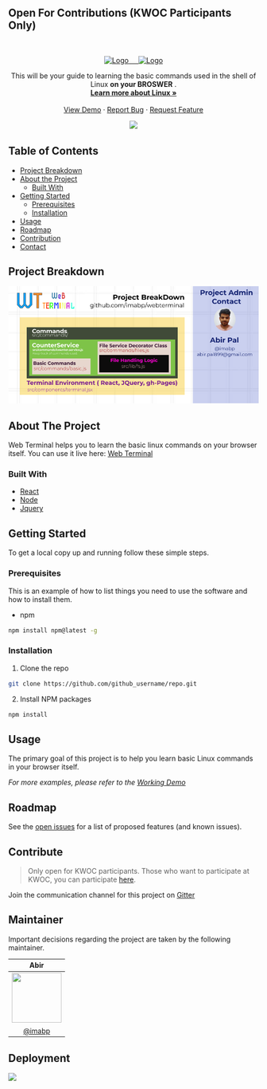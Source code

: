 ## Open For Contributions (KWOC Participants Only)

<!--
*** Thanks for checking out this README Template. If you have a suggestion that would
*** make this better, please fork the repo and create a pull request or simply open
*** an issue with the tag "enhancement".
*** Thanks again! Now go create something AMAZING! :D
***
***
***
*** To avoid retyping too much info. Do a search and replace for the following:
*** github_username, repo, twitter_handle, email
-->

<!-- PROJECT SHIELDS -->
<!--
*** I'm using markdown "reference style" links for readability.
*** Reference links are enclosed in brackets [ ] instead of parentheses ( ).
*** See the bottom of this document for the declaration of the reference variables
*** for contributors-url, forks-url, etc. This is an optional, concise syntax you may use.
*** https://www.markdownguide.org/basic-syntax/#reference-style-links
-->

<!-- PROJECT LOGO -->
<br />
<p align="center">
  <a href="https://github.com/imabp/WebTerminal">
    <img src="./public/logo.svg" alt="Logo"> &nbsp; &nbsp; <img src="./public/favicon.svg" alt="Logo">
  </a>

  <p align="center">
    This will be your guide to learning the basic commands used in the shell of Linux <b>on your BROSWER</b> .
    <br />
    <a href="https://www.linux.com/what-is-linux/"><strong>Learn more about Linux »</strong></a>
    <br />
    <br />
    <a href="https://imabp.github.io/WebTerminal/">View Demo</a>
    ·
    <a href="https://github.com/imabp/WebTerminal/issues">Report Bug</a>
    ·
    <a href="https://github.com/imabp/WebTerminal/issues">Request Feature</a>
  </p>
</p>

<!-- KWOC Banner -->
<p align="center">
<img src="./public/banner.svg"/>
</p>



<!-- TABLE OF CONTENTS -->

## Table of Contents
- [Project Breakdown](#about-the-project)
- [About the Project](#about-the-project)
  - [Built With](#built-with)
- [Getting Started](#getting-started)
  - [Prerequisites](#prerequisites)
  - [Installation](#installation)
- [Usage](#usage)
- [Roadmap](#roadmap)
- [Contribution](#contribute)
- [Contact](#maintainer)

<!-- Project Breakdown -->
## Project Breakdown 

<p align="center">
<img src="./public/breakdown.png"/>
</p>

<!-- ABOUT THE PROJECT -->

## About The Project

Web Terminal helps you to learn the basic linux commands on your browser itself.
You can  use it live here: <a href="https://imabp.github.io/WebTerminal">Web Terminal</a>

<!-- Here's a blank template to get started:
**To avoid retyping too much info. Do a search and replace with your text editor for the following:**
`github_username`, `repo`, `twitter_handle`, `email` -->

### Built With

- [React](https://reactjs.org/)
- [Node](https://nodejs.org/en/)
- [Jquery](https://jquery.com/)

<!-- GETTING STARTED -->

## Getting Started

To get a local copy up and running follow these simple steps.

### Prerequisites

This is an example of how to list things you need to use the software and how to install them.

- npm

```sh
npm install npm@latest -g
```

### Installation

1. Clone the repo

```sh
git clone https://github.com/github_username/repo.git
```

2. Install NPM packages

```sh
npm install
```

<!-- USAGE EXAMPLES -->

## Usage

The primary goal of this project is to help you learn basic Linux commands in your browser itself.

_For more examples, please refer to the [Working Demo](https://imabp.github.io/WebTerminal/)_

<!-- ROADMAP -->

## Roadmap

See the [open issues](https://github.com/imabp/WebTerminal/issues) for a list of proposed features (and known issues).

<!-- CONTRIBUTING -->

## Contribute
> Only open for KWOC participants. Those who want to participate at KWOC, you can participate [here](http://kwoc.kossiitkgp.org/).

Join the communication channel for this project on 
[Gitter](https://gitter.im/imabp/WebTerminal?utm_source=share-link&utm_medium=link&utm_campaign=share-link)

## Maintainer
Important decisions regarding the project are taken by the following maintainer.

| Abir        |
| :-------------: |
| <img  height="100" width="100" src="https://avatars3.githubusercontent.com/u/53480076?s=460&u=c1aad58f1a773750a47475682afa80ac3b74f583&v=4">      |
| [@imabp](https://github.com/imabp)      |


## Deployment
<a href="https://imabp.github.io/WebTerminal"><img src="https://img.shields.io/badge/-GitHub%20Pages-black?style=for-the-badge&logo=github"/></a>
